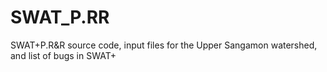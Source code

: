 # SWAT_P.RR
SWAT+P.R&amp;R source code, input files for the Upper Sangamon watershed, and list of bugs in SWAT+
